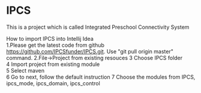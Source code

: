 # IPCS
This is a project which is called Integrated Preschool Connectivity System

How to import IPCS into Intellij Idea  
1.Please get the latest code from github https://github.com/IPCSfunder/IPCS.git. Use "git pull origin master" command.
2.File->Project from existing resouces 
3 Choose IPCS folder  
4 Import project from existing module  
5 Select maven  
6 Go to next, follow the default instruction 
7 Choose the modules from IPCS, ipcs_mode, ipcs_domain, ipcs_control  
 
